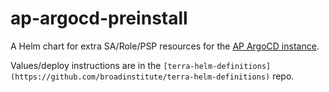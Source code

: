 # ap-argocd-preinstall

A Helm chart for extra SA/Role/PSP resources for the [AP ArgoCD instance](https://ap-argocd.dsp-devops.broadinstitute.org).

Values/deploy instructions are in the `[terra-helm-definitions](https://github.com/broadinstitute/terra-helm-definitions)` repo.
